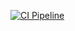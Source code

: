[![CI Pipeline](https://github.com/drAfflatus/js_tests_classes/actions/workflows/main.yml/badge.svg)](https://github.com/drAfflatus/js_tests_classes/actions/workflows/main.yml)
